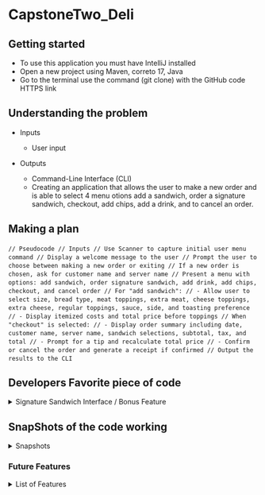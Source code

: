 # CapstoneTwo_Deli

## Getting started

- To use this application you must have IntelliJ installed
- Open a new project using Maven, correto 17, Java
- Go to the terminal use the command (git clone) with the GitHub code HTTPS link

## Understanding the problem

- Inputs
    - User input

- Outputs
    - Command-Line Interface (CLI)
    - Creating an application that allows the user to make a new order and is able to select 4 menu otions add a
      sandwich, order a signature sandwich, checkout, add chips, add a drink, and to cancel an order.

## Making a plan

``
// Pseudocode
// Inputs
// Use Scanner to capture initial user menu command
// Display a welcome message to the user
// Prompt the user to choose between making a new order or exiting
// If a new order is chosen, ask for customer name and server name
// Present a menu with options: add sandwich, order signature sandwich, add drink, add chips, checkout, and cancel order
// For "add sandwich":
// - Allow user to select size, bread type, meat toppings, extra meat, cheese toppings, extra cheese, regular toppings, sauce, side, and toasting preference
// - Display itemized costs and total price before toppings
// When "checkout" is selected:
// - Display order summary including date, customer name, server name, sandwich selections, subtotal, tax, and total
// - Prompt for a tip and recalculate total price
// - Confirm or cancel the order and generate a receipt if confirmed
// Output the results to the CLI
``

## Developers Favorite piece of code

<details> 
<summary>Signature Sandwich Interface / Bonus Feature </summary>

![SignatureSandwichInterface.png](SignatureSandwichInterface.png)

![BLTSandwich.png](BLTSandwich.png)

![PhillyCheeseSteak.png](PhillyCheeseSteak.png)

This is my favorite piece of code because I was able to show that I could implement interfaces which we learned in
class.
I did not fully understand it at first but during the time to complete this capstone I took some time to gain a better
understanding.
Essentially I created a signature sandwich interface and a BLTSandwich class and a PhillyCheeseSteak class that
implements from the signature sandwich interface so that I could overwrite the methods to adjust it to each sandwich.

</details>

## SnapShots of the code working

<details> <summary> Snapshots </summary>

### WELCOME

<details>
<summary>Welcome To Deli-cious</summary>

First menue the user sees and takes in the customer name and server name.

![WelcomeWithCustServName.png](WelcomeWithCustServName.png)

</details> 

### Main Menu

<details>
<summary>Main Menu options</summary>

![FirstMenu.png](FirstMenu.png)
</details>

<details>
<summary>Customize Sandwich</summary>

Each sandwich size has a set price and the price is adjusted by the user selections.

![customizeSandwich.png](customizeSandwich.png)

![customizeSandwich2.png](customizeSandwich2.png)

![customizeSandwich3.png](customizeSandwich3.png)

</details>

### Order

<details> 
<summary>Order Details </summary>

![OrderDetails.png](OrderDetails.png)
</details> 

<details>
<summary> Receipt </summary>

The receipt makes a new file an order is made and is stored by the date and time.

![DisplayedOrder.png](DisplayedOrder.png)

</details>


 </details>

### Future Features

<details>
<summary> List of Features </summary>

- Add more sandwich options
- Include vegetarian and vegan options


</details>